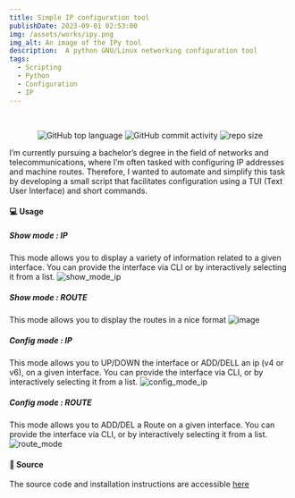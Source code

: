 ```yaml
---
title: Simple IP configuration tool
publishDate: 2023-09-01 02:53:00
img: /assets/works/ipy.png
img_alt: An image of the IPy tool
description:  A python GNU/Linux networking configuration tool  
tags:
  - Scripting
  - Python
  - Configuration
  - IP
---
```


<div align="center">  
    <br/>  

![GitHub top language](https://img.shields.io/github/languages/top/NullBrunk/IPy?style=for-the-badge)
![GitHub commit activity](https://img.shields.io/github/commit-activity/m/NullBrunk/IPy?style=for-the-badge)
![repo size](https://img.shields.io/github/repo-size/NullBrunk/IPy?style=for-the-badge)
</div>


I’m currently pursuing a bachelor’s degree in the field of networks and telecommunications, where I’m often tasked with configuring IP addresses and machine routes. Therefore, I wanted to automate and simplify this task by developing a small script that facilitates configuration using a TUI (Text User Interface) and short commands.
<br>



#### 💻 Usage 

##### Show mode : IP
This mode allows you to display a variety of information related to a given interface. You can provide the interface via CLI or by interactively selecting it from a list.
![show_mode_ip](https://github.com/NullBrunk/IPy/assets/125673909/5da86a4c-cdb0-414c-8aa6-d873ca4e5cde)


##### Show mode : ROUTE
This mode allows you to display the routes in a nice format
![image](https://github.com/NullBrunk/IPy/assets/125673909/ce1d2c97-02ec-4780-a132-d9c23efc34c2)


##### Config mode : IP
This mode allows you to UP/DOWN the interface or ADD/DELL an ip (v4 or v6), on a given interface. You can provide the interface via CLI, or by interactively selecting it from a list.
![config_mode_ip](https://github.com/NullBrunk/IPy/assets/125673909/940bca59-5797-4fc9-a9c2-1843a10ba855)


##### Config mode : ROUTE
This mode allows you to ADD/DEL a Route on a given interface. You can provide the interface via CLI, or by interactively selecting it from a list.
![route_mode](https://github.com/NullBrunk/IPy/assets/125673909/9ff3bd4b-42d8-4efc-a0c4-b5a4f1b976ea)


#### 📂 Source
The source code and installation instructions are accessible <a href="https://github.com/NullBrunk/IPy" target="_blank">here</a>

